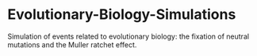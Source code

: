 # Evolutionary-Biology-Simulations
Simulation of events related to evolutionary biology: the fixation of neutral mutations and the Muller ratchet effect. 
